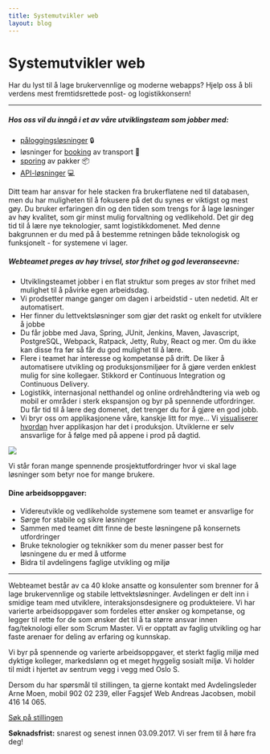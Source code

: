 ```yaml
---
title: Systemutvikler web
layout: blog
---
```


# Systemutvikler web

Har du lyst til å lage brukervennlige og moderne webapps? Hjelp oss å bli verdens mest fremtidsrettede post- og logistikkonsern!

---

##### Hos oss vil du inngå i et av våre utviklingsteam som jobber med:

* [påloggingsløsninger](https://id.bring.com/) 🔒
* løsninger for [booking](http://bring.no/booking) av transport 🚚
* [sporing](http://sporing.bring.no/) av pakker 📦
* [API-løsninger](https://developer.bring.com/) 💻

Ditt team har ansvar for hele stacken fra brukerflatene ned til databasen, men du har muligheten til å fokusere på det du synes er viktigst og mest gøy. Du bruker erfaringen din og den tiden som trengs for å lage løsninger av høy kvalitet, som gir minst mulig forvaltning og vedlikehold. Det gir deg tid til å lære nye teknologier, samt logistikkdomenet. Med denne bakgrunnen er du med på å bestemme retningen både teknologisk og funksjonelt - for systemene vi lager.

##### Webteamet preges av høy trivsel, stor frihet og god leveranseevne:

* Utviklingsteamet jobber i en flat struktur som preges av stor frihet med mulighet til å påvirke egen arbeidsdag.
* Vi prodsetter mange ganger om dagen i arbeidstid - uten nedetid. Alt er automatisert.
* Her finner du lettvektsløsninger som gjør det raskt og enkelt for utviklere å jobbe
* Du får jobbe med Java, Spring, JUnit, Jenkins, Maven, Javascript, PostgreSQL, Webpack, Ratpack, Jetty, Ruby, React og mer. Om du ikke kan disse fra før så får du god mulighet til å lære.
* Flere i teamet har interesse og kompetanse på drift. De liker å automatisere utvikling og produksjonsmiljøer for å gjøre verden enklest mulig for sine kollegaer. Stikkord er Continuous Integration og Continuous Delivery.
* Logistikk, internasjonal netthandel og online ordrehåndtering via web og mobil er områder i sterk ekspansjon og byr på spennende utfordringer. Du får tid til å lære deg domenet, det trenger du for å gjøre en god jobb.
* Vi bryr oss om applikasjonene våre, kanskje litt for mye… Vi [visualiserer hvordan](/blog/metrics-at-mybring/) hver applikasjon har det i produksjon. Utviklerne er selv ansvarlige for å følge med på appene i prod på dagtid.

<img src="{{ site.baseurl }}/img/many_graphs.png" />

Vi står foran mange spennende prosjektutfordringer hvor vi skal lage løsninger som betyr noe for mange brukere.

#### Dine arbeidsoppgaver:

* Videreutvikle og vedlikeholde systemene som teamet er ansvarlige for
* Sørge for stabile og sikre løsninger
* Sammen med teamet ditt finne de beste løsningene på konsernets utfordringer
* Bruke teknologier og teknikker som du mener passer best for løsningene du er med å utforme
* Bidra til avdelingens faglige utvikling og miljø

---

Webteamet består av ca 40 kloke ansatte og konsulenter som brenner for å lage brukervennlige og stabile lettvektsløsninger. Avdelingen er delt inn i smidige team med utviklere, interaksjonsdesignere og produkteiere. Vi har varierte arbeidsoppgaver som fordeles etter ønsker og kompetanse, og legger til rette for de som ønsker det til å ta større ansvar innen fag/teknologi eller som Scrum Master. Vi er opptatt av faglig utvikling og har faste arenaer for deling av erfaring og kunnskap.

Vi byr på spennende og varierte arbeidsoppgaver, et sterkt faglig miljø med dyktige kolleger, markedslønn og et meget hyggelig sosialt miljø. Vi holder til midt i hjertet av sentrum vegg i vegg med Oslo S.

Dersom du har spørsmål til stillingen, ta gjerne kontakt med
Avdelingsleder Arne Moen, mobil 902&nbsp;02&nbsp;239,
eller Fagsjef Web Andreas Jacobsen, mobil 416&nbsp;14&nbsp;065.

[Søk på stillingen](https://posten.easycruit.com/vacancy/application/1894085/44947)

**Søknadsfrist:** snarest og senest innen 03.09.2017.
Vi ser frem til å høre fra deg!
